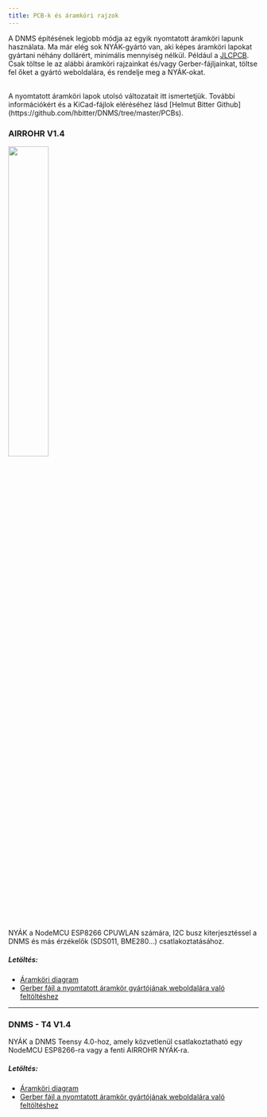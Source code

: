 ```yaml
---
title: PCB-k és áramköri rajzok
---
```


A DNMS építésének legjobb módja az egyik nyomtatott áramköri lapunk használata.
Ma már elég sok NYÁK-gyártó van, aki képes áramköri lapokat gyártani néhány dollárért, minimális mennyiség nélkül. Például a [JLCPCB](https://jlcpcb.com/).
Csak töltse le az alábbi áramköri rajzainkat és/vagy Gerber-fájljainkat, töltse fel őket a gyártó weboldalára, és rendelje meg a NYÁK-okat.

<br>
A nyomtatott áramköri lapok utolsó változatait itt ismertetjük. További információkért és a KiCad-fájlok eléréséhez lásd [Helmut Bitter Github](https://github.com/hbitter/DNMS/tree/master/PCBs).

### AIRROHR V1.4
<img src="../docs/dnms/airrohr-PCB.jpg" style="display: block; width:40%;margin: 1em 0" loading="lazy"/>
NYÁK a NodeMCU ESP8266 CPUWLAN számára, I2C busz kiterjesztéssel a DNMS és más érzékelők (SDS011, BME280...) csatlakoztatásához.


##### Letöltés:
* [Áramköri diagram](..docsdnmsairrohr-PCB-circuit-diagram.pdf)
* [Gerber fájl a nyomtatott áramkör gyártójának weboldalára való feltöltéshez](../docs/dnms/airrohr-PCB-circuit-diagram-gerber.zip)

---

### DNMS - T4 V1.4
NYÁK a DNMS Teensy 4.0-hoz, amely közvetlenül csatlakoztatható egy NodeMCU ESP8266-ra vagy a fenti AIRROHR NYÁK-ra.


##### Letöltés:
* [Áramköri diagram](..docsdnmsdnms-noise-measuring-teensy-40-circuit-diagram.pdf)
* [Gerber fájl a nyomtatott áramkör gyártójának weboldalára való feltöltéshez](..docsdnmsdnms-noise-measuring-teensy-40-circuit-gerber.zip)

